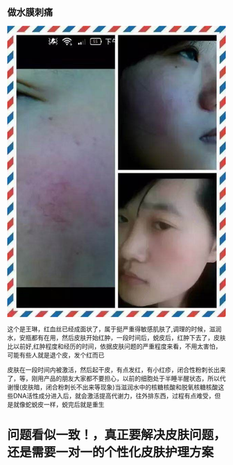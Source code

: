 
## 做水膜刺痛

![](./../image/hongXueSi.jpg)

这个是王琳，红血丝已经成面状了，属于挺严重得敏感肌肤了,调理的时候，滋润水，安瓶都有在用，然后皮肤开始红肿，一段时间后，蜕皮后，红肿下去了，皮肤比以前好,红肿程度和经历的时间，依据皮肤问题的严重程度来看，不用太害怕，可能有些人就是退个皮，发个红而已

皮肤在一段时间内被激活，然后起干皮，有点发红，有小红疹，闭合性粉刺长出来了，等，刚用产品的朋友大家都不要担心，以前的细胞处于半睡半醒状态，所以代谢慢(皮肤暗，闭合粉刺长不出来等现象)当滋润水中的核糖核酸和脱氧核糖核酸这些DNA活性成分进入后，就会激活提高代谢力，往外排东西，过程有点难受，但是就像蛇蜕皮一样，蜕完后就是重生



# 问题看似一致！，真正要解决皮肤问题，还是需要一对一的个性化皮肤护理方案
